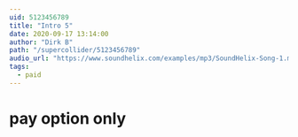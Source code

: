 ```yaml
---
uid: 5123456789
title: "Intro 5"
date: 2020-09-17 13:14:00
author: "Dirk B"
path: "/supercollider/5123456789"
audio_url: "https://www.soundhelix.com/examples/mp3/SoundHelix-Song-1.mp3"
tags:
  - paid
---
```


# pay option only
